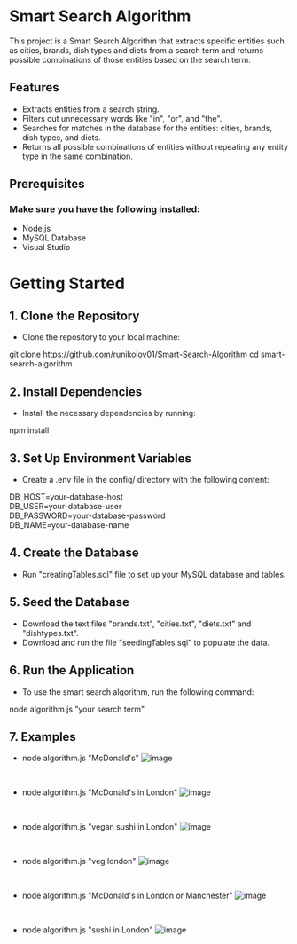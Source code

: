 # Smart Search Algorithm
This project is a Smart Search Algorithm that extracts specific entities such as cities, brands, dish types and diets from a search term and returns possible combinations of those entities based on the search term.

## Features
- Extracts entities from a search string.
- Filters out unnecessary words like "in", "or", and "the".
- Searches for matches in the database for the entities: cities, brands, dish types, and diets.
- Returns all possible combinations of entities without repeating any entity type in the same combination.

## Prerequisites
### Make sure you have the following installed:
- Node.js
- MySQL Database
- Visual Studio

# Getting Started

## 1. Clone the Repository
- Clone the repository to your local machine:

git clone https://github.com/runikolov01/Smart-Search-Algorithm
cd smart-search-algorithm

## 2. Install Dependencies
- Install the necessary dependencies by running:

npm install

## 3. Set Up Environment Variables
- Create a .env file in the config/ directory with the following content:

DB_HOST=your-database-host
<br>
DB_USER=your-database-user
<br>
DB_PASSWORD=your-database-password
<br>
DB_NAME=your-database-name

## 4. Create the Database
- Run "creatingTables.sql" file to set up your MySQL database and tables.

## 5. Seed the Database
- Download the text files "brands.txt", "cities.txt", "diets.txt" and "dishtypes.txt".
- Download and run the file "seedingTables.sql" to populate the data.

## 6. Run the Application
- To use the smart search algorithm, run the following command:

node algorithm.js "your search term"

## 7. Examples

- node algorithm.js "McDonald's"
![image](https://github.com/user-attachments/assets/a3e3c632-77dc-44a2-870f-ec58c8d8cc14)
<br>


- node algorithm.js "McDonald's in London"
![image](https://github.com/user-attachments/assets/f2fcf3b5-7aac-467e-a8bb-3dc17739a387)
<br>

- node algorithm.js "vegan sushi in London"
![image](https://github.com/user-attachments/assets/6fee418d-c7b7-4740-8180-165548a37dd0)
<br>

- node algorithm.js "veg london"
![image](https://github.com/user-attachments/assets/6782fc8a-2f4c-43d8-84ce-8fabe367fdc2)
<br>

- node algorithm.js "McDonald's in London or Manchester"
![image](https://github.com/user-attachments/assets/7cbd8131-17fe-4835-a141-e8bc72e9829a)
<br>

- node algorithm.js "sushi in London"
![image](https://github.com/user-attachments/assets/fa987507-4272-446b-ae6f-d52976370f8d)
<br>

